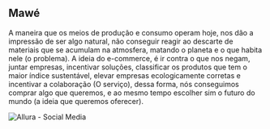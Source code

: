 ## Mawé
A maneira que os meios de produção e consumo operam hoje, nos dão a impressão de ser algo natural, não conseguir reagir ao descarte de materiais que se acumulam na atmosfera, matando o planeta e o que habita nele (o problema). A ideia do e-commerce, é ir contra o que nos negam, juntar empresas, incentivar soluções, classificar os produtos que tem o maior índice sustentável, elevar empresas ecologicamente corretas e incentivar a colaboração (O serviço), dessa forma, nós conseguimos comprar algo que queremos, e ao mesmo tempo escolher sim o futuro do mundo (a ideia que queremos oferecer).


   ![Allura - Social Media](https://user-images.githubusercontent.com/85169595/124041081-91f95080-d9dc-11eb-8c62-8260a653ac94.png)
